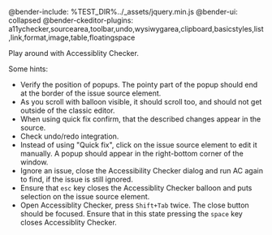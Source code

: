 @bender-include: %TEST_DIR%../_assets/jquery.min.js
@bender-ui: collapsed
@bender-ckeditor-plugins: a11ychecker,sourcearea,toolbar,undo,wysiwygarea,clipboard,basicstyles,list,link,format,image,table,floatingspace

Play around with Accessiblity Checker.

Some hints:

- Verify the position of popups. The pointy part of the popup should end at the border of the issue source element.
- As you scroll with balloon visible, it should scroll too, and should not get outside of the classic editor.
- When using quick fix confirm, that the described changes appear in the source.
- Check undo/redo integration.
- Instead of using "Quick fix", click on the issue source element to edit it manually. A popup should appear in the right-bottom
corner of the window.
- Ignore an issue, close the Accessibility Checker dialog and run AC again to find, if the issue is still ignored.
- Ensure that `esc` key closes the Accessiblity Checker balloon and puts selection on the issue source element.
- Open Accessiblity Checker, press `Shift+Tab` twice. The close button should be focused. Ensure that in this state pressing the `space` key closes Accessiblity Checker.
